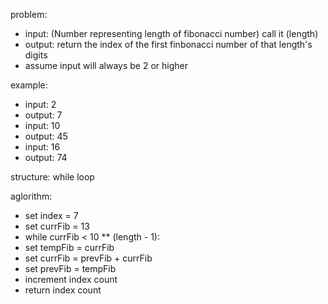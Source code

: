 problem:
- input: (Number representing length of fibonacci number) call it (length)
- output: return the index of the first finbonacci number of that length's digits
- assume input will always be 2 or higher

example:
- input: 2
 - output: 7
- input: 10
 - output: 45
- input: 16
 - output: 74

structure: while loop

aglorithm:
- set index = 7
- set currFib = 13
- while currFib < 10 ** (length - 1):
 - set tempFib = currFib
 - set currFib = prevFib + currFib
 - set prevFib = tempFib
 - increment index count
- return index count